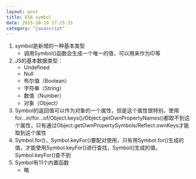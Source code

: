 ```yaml
---
layout: post
title: ES6 symbol
date: 2015-10-29 17:23:33
category: "javascript"
---
```


1. symbol是新增的一种基本类型
	- 调用Symbol()函数会生成一个唯一的值，可以用来作为ID等
2. JS的基本数据类型：
	- Undefined
	- Null
	- 布尔值（Boolean）
	- 字符串（String）
	- 数值（Number）
	- 对象（Object）
3. Symbol的返回值可以作为对象的一个属性，但是这个属性很特别，使用for...in/for...of/Object.keys()/Object.getOwnPropertyNames()都取不到这个属性，只有通过Object.getOwnPropertySymbols/Reflect.ownKeys才能取到这个属性
4. Symbol.for()，Symbol.keyFor()要配对使用，只有用Symbol.for()生成的值，才能使用Symbol.keyFor()进行查找，Symbol()生成的值，Symbol.keyFor()查不到
5. Symbol有11个内置函数
	- 略
	

